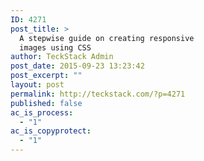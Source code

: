 ```yaml
---
ID: 4271
post_title: >
  A stepwise guide on creating responsive
  images using CSS
author: TeckStack Admin
post_date: 2015-09-23 13:23:42
post_excerpt: ""
layout: post
permalink: http://teckstack.com/?p=4271
published: false
ac_is_process:
  - "1"
ac_is_copyprotect:
  - "1"
---
```

